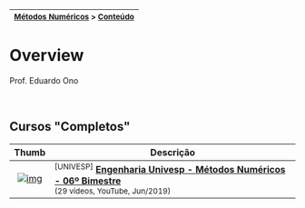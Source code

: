 | <sup>[Métodos Numéricos](../) > [Conteúdo](./)</sup> |
| --- |

# Overview

Prof. Eduardo Ono

<br>

## Cursos "Completos"

| Thumb | Descrição |
| :-: | --- |
| [![img](https://img.youtube.com/vi/ZKc78kanK40/default.jpg)](https://www.youtube.com/playlist?list=PLxI8Can9yAHebCIYfnSq7xoITrKOQpI0p) | <sup>[UNIVESP]</sup> [__Engenharia Univesp - Métodos Numéricos - 06º Bimestre__](https://www.youtube.com/playlist?list=PLxI8Can9yAHebCIYfnSq7xoITrKOQpI0p) <br> <sub>(29 vídeos, YouTube, Jun/2019)</sub>

<br>
